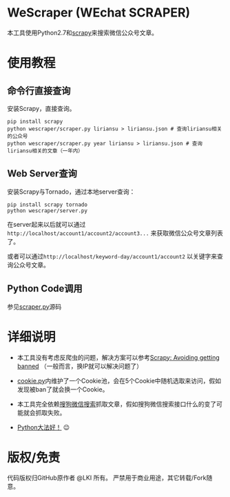 # WeScraper (WEchat SCRAPER)

本工具使用Python2.7和[scrapy][scrapy]来搜索微信公众号文章。

# 使用教程

## 命令行直接查询

安装Scrapy，直接查询。

```
pip install scrapy
python wescraper/scraper.py liriansu > liriansu.json # 查询liriansu相关的公众号
python wescraper/scraper.py year liriansu > liriansu.json # 查询liriansu相关的文章（一年内）
```

## Web Server查询

安装Scrapy与Tornado，通过本地server查询：

```
pip install scrapy tornado
python wescraper/server.py
```

在server起来以后就可以通过`http://localhost/account1/account2/account3...`
来获取微信公众号文章列表了。

或者可以通过`http://localhost/keyword-day/account1/account2`
以关键字来查询公众号文章。

## Python Code调用

参见[scraper.py][scraper-py]源码

# 详细说明

* 本工具没有考虑反爬虫的问题，解决方案可以参考[Scrapy: Avoiding getting banned][anti]
（一般而言，换IP就可以解决问题了）

* [cookie.py][cookie-py]内维护了一个Cookie池，会在5个Cookie中随机选取来访问，假如发现被ban了就会换一个Cookie。

* 本工具完全依赖[搜狗微信搜索][sogou]抓取文章，假如搜狗微信搜索接口什么的变了可能就会抓取失败。

* [Python大法好！][dive-into-python] :wink:

# 版权/免责

代码版权归GitHub原作者 @LKI 所有。
严禁用于商业用途，其它转载/Fork随意。

[scrapy]: https://github.com/scrapy/scrapy
[scraper-py]: /wescraper/scraper.py
[anti]: http://doc.scrapy.org/en/latest/topics/practices.html#avoiding-getting-banned
[cookie-py]: /wescraper/cookie.py
[sogou]:  http://weixin.sogou.com/
[dive-into-python]: http://www.diveintopython.net/
